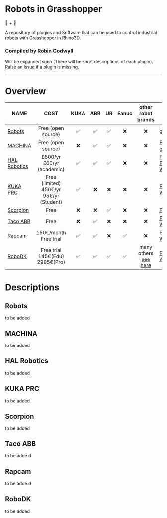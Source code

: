 # Robots in Grasshopper
🤖 + 🦗

A repository of plugins and Software that can be used to control industrial robots with Grasshopper in Rhino3D.
### Compiled by Robin Godwyll
Will be expanded soon (There will be short descriptions of each plugin). [Raise an Issue](https://github.com/boundlessmaking/Robots-in-Grasshopper/issues) if a plugin is missing.
___
# Overview

| NAME                  |COST                                            | KUKA             |      ABB         | UR               | Fanuc            |other robot brands                                    |Link                                                                                                                                                                                                |
| ----------            |:-------------:                                 |:----------------:|:----------------:|:----------------:|:----------------:|:--:                                                  |---                                                                                                                                                                                                |
|[Robots](#Robots)      | Free (open source)                             |:white_check_mark:|:white_check_mark:|:white_check_mark:|:x:               |:x:                                                   |[github](https://github.com/visose/Robots)                                                                                                                                                          |
|[MACHINA](#Machina)    | Free (open source)                             | :x:              |:white_check_mark:|:white_check_mark:|:x:               |:x:                                                   |[Food4Rhino](https://www.food4rhino.com/app/machina)<br> [github](https://github.com/RobotExMachina)                                                                                                |
|[HAL Robotics](#HAL)   | £800/yr<br>£60/yr (academic)                   |:white_check_mark:|:white_check_mark:|:white_check_mark:|:x:               |:x:                                                   |[Food4Rhino(old)](https://www.food4rhino.com/app/hal-robot-programming-control)<br> [Food4Rhino(new)](https://www.food4rhino.com/app/hal-robotics-framework)<br>[Website](https://hal-robotics.com/)|
|[KUKA PRC](#KukaPRC)   | Free (limited)<br> 450€/yr<br>95€/yr (Student) |:white_check_mark:|:x:               |:x:               |:x:               |:x:                                                   |[Food4Rhino](https://www.food4rhino.com/app/kukaprc-parametric-robot-control-grasshopper)<br> [Website](https://www.robotsinarchitecture.org/kuka-prc)                                              |
|[Scorpion](#Scorpion)  | Free                                           | :x:              |:x:               |:white_check_mark:|:x:               |:x:                                                   |[Food4Rhino](https://www.food4rhino.com/app/scorpion)<br>                                                                                                                                           |
|[Taco ABB](#Taco)      | Free                                           | :x:              |:white_check_mark:|:x:               |:x:               |:x:                                                   |[Food4Rhino](https://www.food4rhino.com/app/taco-abb)<br> [Website](http://blickfeld7.com/architecture/rhino/grasshopper/Taco/)                                                                     |
|[Rapcam](#Rapcam)      | 150€/month<br>Free trial                       |:white_check_mark:|:white_check_mark:|:x:               |:white_check_mark:|:x:                                                   |[Food4Rhino](https://www.food4rhino.com/app/rapcam-gh)<br> [Website](https://www.rapcam.eu/)                                                                                                        |
|[RoboDK](#RoboDK)      | Free trial<br>145€(Edu)<br>2995€(Pro)          |:white_check_mark:|:white_check_mark:|:white_check_mark:|:white_check_mark:|many others<br>[see here](https://robodk.com/library)|[Food4Rhino](https://www.food4rhino.com/app/robodk)<br> [Website](https://robodk.com/)                                                                                                               |

# Descriptions

<a name="Robots"></a>
## Robots
to be added
<a name="Machina"></a>
## MACHINA
to be added
<a name="HAL"></a>
## HAL Robotics
to be added
<a name="KukaPRC"></a>
## KUKA PRC
to be added
<a name="Scorpion"></a>
## Scorpion
to be added
<a name="Taco"></a>
## Taco ABB
to be adde
<a name="Rapcam"></a>d
## Rapcam
to be adde
<a name="RoboDK"></a>d
## RoboDK
to be added
